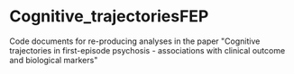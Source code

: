 # Cognitive_trajectoriesFEP
Code documents for re-producing analyses in the paper "Cognitive trajectories in first-episode psychosis - associations with clinical outcome and biological markers"
